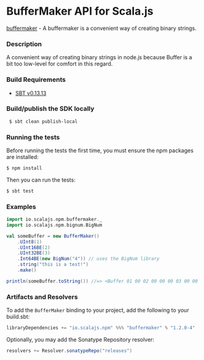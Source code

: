 BufferMaker API for Scala.js
================================
[buffermaker](https://www.npmjs.com/package/buffermaker) - A buffermaker is a convenient way of creating binary strings.

### Description

A convenient way of creating binary strings in node.js because Buffer is a bit too low-level for comfort in this regard.

### Build Requirements

* [SBT v0.13.13](http://www.scala-sbt.org/download.html)

### Build/publish the SDK locally

```bash
 $ sbt clean publish-local
```

### Running the tests

Before running the tests the first time, you must ensure the npm packages are installed:

```bash
$ npm install
```

Then you can run the tests:

```bash
$ sbt test
```

### Examples

```scala
import io.scalajs.npm.buffermaker._
import io.scalajs.npm.bignum.BigNum

val someBuffer = new BufferMaker()
    .UInt8(1)
    .UInt16BE(2)
    .UInt32BE(3)
    .Int64BE(new BigNum("4")) // uses the BigNum library
    .string("this is a test!")
    .make()

println(someBuffer.toString()) //=> <Buffer 01 00 02 00 00 00 03 00 00 00 00 00 00 00 04 74 68 69 73 20 69 73 20 61 20 74 65 73 74 21>
```

### Artifacts and Resolvers

To add the `BufferMaker` binding to your project, add the following to your build.sbt:  

```sbt
libraryDependencies += "io.scalajs.npm" %%% "buffermaker" % "1.2.0-4"
```

Optionally, you may add the Sonatype Repository resolver:

```sbt   
resolvers += Resolver.sonatypeRepo("releases") 
```
